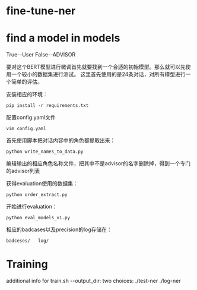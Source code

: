 
# fine-tune-ner
# find a model in models
True--User
False--ADVISOR

要对这个BERT模型进行微调首先就要找到一个合适的初始模型。那么就可以先使用一个较小的数据集进行测试。
这里首先使用的是24条对话，对所有模型进行一个简单的评估。

安装相应的环境：
```
pip install -r requirements.txt
```

配置config.yaml文件
```
vim config.yaml
```

首先使用脚本把对话内容中的角色都提取出来：
```
python write_names_to_data.py
```
编辑输出的相应角色名称文件，把其中不是advisor的名字删除掉，得到一个专门的advisor列表


获得evaluation使用的数据集：
```
python order_extract.py
```

开始进行evaluation：
```
python eval_models_v1.py
```

相应的badcases以及precision的log存储在：
```
badceses/   log/
```
# Training
additional info for train.sh
--output_dir:
two choices: 
./test-ner ./log-ner

